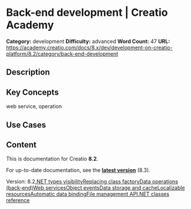 # Back-end development | Creatio Academy

**Category:** development **Difficulty:** advanced **Word Count:** 47 **URL:**
https://academy.creatio.com/docs/8.x/dev/development-on-creatio-platform/8.2/category/back-end-development

## Description

## Key Concepts

web service, operation

## Use Cases

## Content

This is documentation for Creatio **8.2**.

For up-to-date documentation, see the
**[latest version](/docs/8.x/dev/development-on-creatio-platform/category/back-end-development)**
(8.3).

Version:
8.2[.NET types visibility](/docs/8.x/dev/development-on-creatio-platform/8.2/back-end-development/types-visibility)[Replacing class factory](/docs/8.x/dev/development-on-creatio-platform/8.2/category/replacing-class-factory)[Data operations (back-end)](/docs/8.x/dev/development-on-creatio-platform/8.2/data-operations-back-end)[Web services](/docs/8.x/dev/development-on-creatio-platform/8.2/category/web-services)[Object events](/docs/8.x/dev/development-on-creatio-platform/8.2/back-end-development/objects-business-logic)[Data storage and cache](/docs/8.x/dev/development-on-creatio-platform/8.2/back-end-development/data-storage-and-cache)[Localizable resources](/docs/8.x/dev/development-on-creatio-platform/8.2/category/localizable-resources)[Automatic data binding](/docs/8.x/dev/development-on-creatio-platform/8.2/back-end-development/automatic-data-binding)[File management API](/docs/8.x/dev/development-on-creatio-platform/8.2/category/file-management-api)[.NET classes reference](/docs/8.x/dev/development-on-creatio-platform/8.2/back-end-development/net-class-libraries-of-platform-core)
